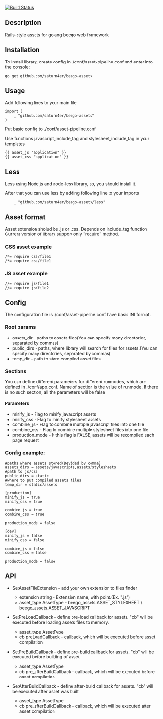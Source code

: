 [![Build Status](https://travis-ci.org/saturn4er/beego-assets.svg?branch=master)](https://travis-ci.org/saturn4er/beego-assets)
## Description
Rails-style assets for golang beego web framework

## Installation
To install library, create config in ./conf/asset-pipeline.conf and enter into the console:

	go get github.com/saturn4er/beego-assets

	
## Usage
Add following lines to your main file
 
	import (
		_ "github.com/saturn4er/beego-assets"
	)

Put basic config to ./conf/asset-pipeline.conf

Use functions javascript_include_tag and stylesheet_include_tag in your templates

	{{ asset_js "application" }}
	{{ asset_css "application" }}

## Less
Less using Node.js and node-less library, so, you should install it. 

After that you can use less by adding following line to your imports

		_ "github.com/saturn4er/beego-assets/less"

## Asset format
Asset extension sholud be .js or .css. Depends on include_tag function
Current version of library support only "require" method.

### CSS asset example
 
	/*= require css/file1
	/*= require css/file1
### JS asset example
 
	//= require js/file1
	//= require js/file2

## Config
The configuration file is ./conf/asset-pipeline.conf have basic INI format.

### Root params
- assets_dir - paths to assets files(You can specify many directories, separated by commas)
- public_dirs - paths, where library will search for files for assets.(You can specify many directories, separated by commas)
- temp_dir - path to store compiled asset files.

### Sections
You can define different parameters for different runmodes, which are defined in ./conf/app.conf. Name of section is the value of runmode. If there is no such section, all the parameters will be false

#### Parameters
- minify_js - Flag to minify javascript assets
- minify_css - Flag to minify stylesheet assets
- combine_js - Flag to combine multiple javascript files into one file
- combine_css - Flag to combine multiple stylesheet files into one file
- production_mode - It this flag is FALSE, assets will be recompiled each page request

### Config example:

	#paths where assets stored(Devided by comma)
	assets_dirs = assets/javascripts,assets/stylesheets
	#path to js/css
	public_dirs = static
	#where to put compiled assets files
	temp_dir = static/assets
	
	[production]
	minify_js = true
	minify_css = true
	
	combine_js = true
	combine_css = true
	
	production_mode = false

	[dev]
	minify_js = false
	minify_css = false
	
	combine_js = false
	combine_css = false
	
	production_mode = false
	
## API
- SetAssetFileExtension - add your own extension to files finder
	- extension string	- Extension name, with point.(Ex. ".js")
	- asset_type AssetType	- beego_assets.ASSET_STYLESHEET / beego_assets.ASSET_JAVASCRIPT
	
- SetPreLoadCallback  - define pre-load callback for assets. "cb" will be executed before loading assets files to memory.
	- asset_type AssetType
	- cb preLoadCallback	- callback, which will be executed before asset compilation
		
- SetPreBuildCallback  - define pre-build callback for assets. "cb" will be executed before building of asset
	- asset_type AssetType
	- cb pre_afterBuildCallback	- callback, which will be executed before asset compilation
	
- SetAfterBuildCallback  - define after-build callback for assets. "cb" will be executed after asset was built
	- asset_type AssetType
	- cb pre_afterBuildCallback	- callback, which will be executed after asset compilation
